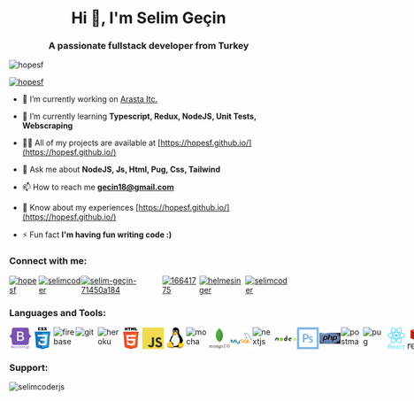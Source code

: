 <h1 align="center">Hi 👋, I'm Selim Geçin</h1>
<h3 align="center">A passionate fullstack developer from Turkey</h3>

<p align="left"> <img src="https://komarev.com/ghpvc/?username=hopesf&label=Profile%20views&color=0e75b6&style=flat" alt="hopesf" /> </p>

<p align="left"> <a href="https://github.com/ryo-ma/github-profile-trophy"><img src="https://github-profile-trophy.vercel.app/?username=hopesf" alt="hopesf" /></a> </p>

- 🔭 I’m currently working on [Arasta Itc.](https://arastaitc.com/)

- 🌱 I’m currently learning **Typescript, Redux, NodeJS, Unit Tests, Webscraping**

- 👨‍💻 All of my projects are available at [https://hopesf.github.io/](https://hopesf.github.io/)

- 💬 Ask me about **NodeJS, Js, Html, Pug, Css, Tailwind**

- 📫 How to reach me **gecin18@gmail.com**

- 📄 Know about my experiences [https://hopesf.github.io/](https://hopesf.github.io/)

- ⚡ Fun fact **I'm having fun writing code :)**

<h3 align="left">Connect with me:</h3>
<p align="left" style="display: flex; flex-direction:row; align-items:center;">
<a href="https://codepen.io/hopesf" target="blank"><img align="center" src="https://raw.githubusercontent.com/rahuldkjain/github-profile-readme-generator/master/src/images/icons/Social/codepen.svg" alt="hopesf" height="30" width="40" /></a>
<a href="https://twitter.com/selimcoder" target="blank"><img align="center" src="https://raw.githubusercontent.com/rahuldkjain/github-profile-readme-generator/master/src/images/icons/Social/twitter.svg" alt="selimcoder" height="30" width="40" /></a>
<a href="https://linkedin.com/in/selim-geçin-71450a184" target="blank"><img align="center" src="https://raw.githubusercontent.com/rahuldkjain/github-profile-readme-generator/master/src/images/icons/Social/linked-in-alt.svg" alt="selim-geçin-71450a184" height="30" width="40" /></a>
<a href="https://stackoverflow.com/users/16641775" target="blank"><img align="center" src="https://raw.githubusercontent.com/rahuldkjain/github-profile-readme-generator/master/src/images/icons/Social/stack-overflow.svg" alt="16641775" height="30" width="40" /></a>
<a href="https://instagram.com/helmesinger" target="blank"><img align="center" src="https://raw.githubusercontent.com/rahuldkjain/github-profile-readme-generator/master/src/images/icons/Social/instagram.svg" alt="helmesinger" height="30" width="40" /></a>
<a href="https://www.youtube.com/c/selimcoder" target="blank"><img align="center" src="https://raw.githubusercontent.com/rahuldkjain/github-profile-readme-generator/master/src/images/icons/Social/youtube.svg" alt="selimcoder" height="30" width="40" /></a>
</p>

<h3 align="left">Languages and Tools:</h3>
<p align="left" style="display: flex; flex-direction:row; align-items:center;">
<img src="https://raw.githubusercontent.com/devicons/devicon/master/icons/bootstrap/bootstrap-plain-wordmark.svg" alt="bootstrap" width="40" height="40"/>
<img src="https://raw.githubusercontent.com/devicons/devicon/master/icons/css3/css3-original-wordmark.svg" alt="css3" width="40" height="40"/>
<img src="https://www.vectorlogo.zone/logos/firebase/firebase-icon.svg" alt="firebase" width="40" height="40"/>
<img src="https://www.vectorlogo.zone/logos/git-scm/git-scm-icon.svg" alt="git" width="40" height="40"/>
<img src="https://www.vectorlogo.zone/logos/heroku/heroku-icon.svg" alt="heroku" width="40" height="40"/>
<img src="https://raw.githubusercontent.com/devicons/devicon/master/icons/html5/html5-original-wordmark.svg" alt="html5" width="40" height="40"/>
<img src="https://raw.githubusercontent.com/devicons/devicon/master/icons/javascript/javascript-original.svg" alt="javascript" width="40" height="40"/>
<img src="https://raw.githubusercontent.com/devicons/devicon/master/icons/linux/linux-original.svg" alt="linux" width="40" height="40"/>
<img src="https://www.vectorlogo.zone/logos/mochajs/mochajs-icon.svg" alt="mocha" width="40" height="40"/>
<img src="https://raw.githubusercontent.com/devicons/devicon/master/icons/mongodb/mongodb-original-wordmark.svg" alt="mongodb" width="40" height="40"/>
<img src="https://raw.githubusercontent.com/devicons/devicon/master/icons/mysql/mysql-original-wordmark.svg" alt="mysql" width="40" height="40"/>
<img src="https://cdn.worldvectorlogo.com/logos/nextjs-2.svg" alt="nextjs" width="40" height="40"/>
<img src="https://raw.githubusercontent.com/devicons/devicon/master/icons/nodejs/nodejs-original-wordmark.svg" alt="nodejs" width="40" height="40"/> 
<img src="https://raw.githubusercontent.com/devicons/devicon/master/icons/photoshop/photoshop-line.svg" alt="photoshop" width="40" height="40"/>
<img src="https://raw.githubusercontent.com/devicons/devicon/master/icons/php/php-original.svg" alt="php" width="40" height="40"/>
<img src="https://www.vectorlogo.zone/logos/getpostman/getpostman-icon.svg" alt="postman" width="40" height="40"/>
<img src="https://cdn.worldvectorlogo.com/logos/pug.svg" alt="pug" width="40" height="40"/>
<img src="https://raw.githubusercontent.com/devicons/devicon/master/icons/react/react-original-wordmark.svg" alt="react" width="40" height="40"/>
<img src="https://raw.githubusercontent.com/devicons/devicon/master/icons/redis/redis-original-wordmark.svg" alt="redis" width="40" height="40"/>
<img src="https://raw.githubusercontent.com/detain/svg-logos/780f25886640cef088af994181646db2f6b1a3f8/svg/selenium-logo.svg" alt="selenium" width="40" height="40"/>
<img src="https://www.vectorlogo.zone/logos/tailwindcss/tailwindcss-icon.svg" alt="tailwind" width="40" height="40"/>
</p>
<h3 align="left">Support:</h3>
<p>
  <a href="https://www.buymeacoffee.com/selimcoderjs">
    <img align="left" src="https://cdn.buymeacoffee.com/buttons/v2/default-yellow.png" height="50" width="210" alt="selimcoderjs" />
  </a>
</p>
